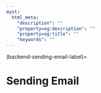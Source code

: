 ```yaml
---
myst:
  html_meta:
    "description": ""
    "property=og:description": ""
    "property=og:title": ""
    "keywords": ""
---
```


(backend-sending-email-label)=

# Sending Email

